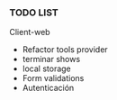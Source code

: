 ### TODO LIST

Client-web
- Refactor tools provider
- terminar shows
- local storage
- Form validations
- Autenticación
